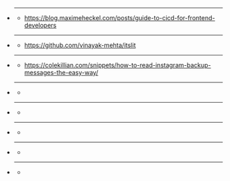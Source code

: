 - ****
  - https://blog.maximeheckel.com/posts/guide-to-cicd-for-frontend-developers
- ****
  - https://github.com/vinayak-mehta/itslit
- ****
  - https://colekillian.com/snippets/how-to-read-instagram-backup-messages-the-easy-way/
- ****
  - 
- ****
  - 
- ****
  - 
- ****
  - 
- ****
  - 